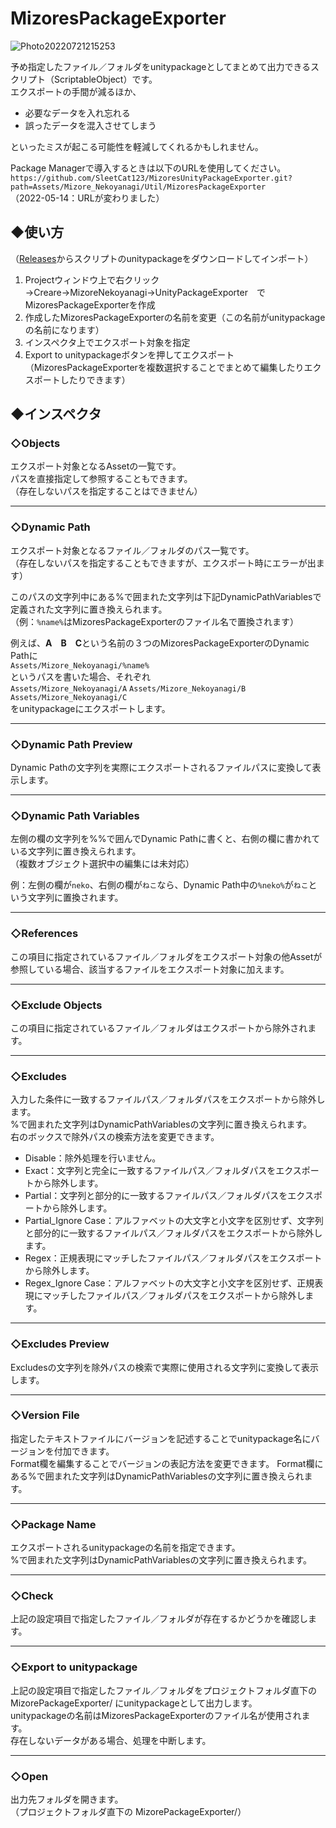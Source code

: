 # MizoresPackageExporter
![Photo20220721215253](https://user-images.githubusercontent.com/37854026/180218003-c003bf99-c605-4ce0-a0ea-fd16de4fdfab.png)


予め指定したファイル／フォルダをunitypackageとしてまとめて出力できるスクリプト（ScriptableObject）です。  
エクスポートの手間が減るほか、

* 必要なデータを入れ忘れる  
* 誤ったデータを混入させてしまう  

といったミスが起こる可能性を軽減してくれるかもしれません。
  
Package Managerで導入するときは以下のURLを使用してください。  
`https://github.com/SleetCat123/MizoresUnityPackageExporter.git?path=Assets/Mizore_Nekoyanagi/Util/MizoresPackageExporter`  
（2022-05-14：URLが変わりました）

## ◆使い方
（[Releases](https://github.com/SleetCat123/MizoresUnityPackageExporter/releases)からスクリプトのunitypackageをダウンロードしてインポート）  
1. Projectウィンドウ上で右クリック→Creare→MizoreNekoyanagi→UnityPackageExporter　でMizoresPackageExporterを作成  
2. 作成したMizoresPackageExporterの名前を変更（この名前がunitypackageの名前になります）  
3. インスペクタ上でエクスポート対象を指定  
4. Export to unitypackageボタンを押してエクスポート  
（MizoresPackageExporterを複数選択することでまとめて編集したりエクスポートしたりできます）  

## ◆インスペクタ
### ◇Objects
エクスポート対象となるAssetの一覧です。  
パスを直接指定して参照することもできます。  
（存在しないパスを指定することはできません）
***

### ◇Dynamic Path
エクスポート対象となるファイル／フォルダのパス一覧です。  
（存在しないパスを指定することもできますが、エクスポート時にエラーが出ます）

このパスの文字列中にある%で囲まれた文字列は下記DynamicPathVariablesで定義された文字列に置き換えられます。  
（例：`%name%`はMizoresPackageExporterのファイル名で置換されます）

例えば、**A　B　C**という名前の３つのMizoresPackageExporterのDynamic Pathに  
`Assets/Mizore_Nekoyanagi/%name%`  
というパスを書いた場合、それぞれ  
`Assets/Mizore_Nekoyanagi/A`
`Assets/Mizore_Nekoyanagi/B`
`Assets/Mizore_Nekoyanagi/C`  
をunitypackageにエクスポートします。
***

### ◇Dynamic Path Preview
Dynamic Pathの文字列を実際にエクスポートされるファイルパスに変換して表示します。
***

### ◇Dynamic Path Variables
左側の欄の文字列を%%で囲んでDynamic Pathに書くと、右側の欄に書かれている文字列に置き換えられます。  
（複数オブジェクト選択中の編集には未対応）  

例：左側の欄が`neko`、右側の欄が`ねこ`なら、Dynamic Path中の`%neko%`が`ねこ`という文字列に置換されます。
***

### ◇References
この項目に指定されているファイル／フォルダをエクスポート対象の他Assetが参照している場合、該当するファイルをエクスポート対象に加えます。
***

### ◇Exclude Objects
この項目に指定されているファイル／フォルダはエクスポートから除外されます。
***

### ◇Excludes
入力した条件に一致するファイルパス／フォルダパスをエクスポートから除外します。  
%で囲まれた文字列はDynamicPathVariablesの文字列に置き換えられます。　　
右のボックスで除外パスの検索方法を変更できます。

- Disable：除外処理を行いません。
- Exact：文字列と完全に一致するファイルパス／フォルダパスをエクスポートから除外します。
- Partial：文字列と部分的に一致するファイルパス／フォルダパスをエクスポートから除外します。
- Partial_Ignore Case：アルファベットの大文字と小文字を区別せず、文字列と部分的に一致するファイルパス／フォルダパスをエクスポートから除外します。
- Regex：正規表現にマッチしたファイルパス／フォルダパスをエクスポートから除外します。
- Regex_Ignore Case：アルファベットの大文字と小文字を区別せず、正規表現にマッチしたファイルパス／フォルダパスをエクスポートから除外します。
***

### ◇Excludes Preview
Excludesの文字列を除外パスの検索で実際に使用される文字列に変換して表示します。
***

### ◇Version File
指定したテキストファイルにバージョンを記述することでunitypackage名にバージョンを付加できます。  
Format欄を編集することでバージョンの表記方法を変更できます。
Format欄にある%で囲まれた文字列はDynamicPathVariablesの文字列に置き換えられます。
***
### ◇Package Name
エクスポートされるunitypackageの名前を指定できます。  
%で囲まれた文字列はDynamicPathVariablesの文字列に置き換えられます。
***

### ◇Check
上記の設定項目で指定したファイル／フォルダが存在するかどうかを確認します。  
***

### ◇Export to unitypackage
上記の設定項目で指定したファイル／フォルダをプロジェクトフォルダ直下の MizorePackageExporter/ にunitypackageとして出力します。  
unitypackageの名前はMizoresPackageExporterのファイル名が使用されます。  
存在しないデータがある場合、処理を中断します。
***

### ◇Open
出力先フォルダを開きます。  
（プロジェクトフォルダ直下の MizorePackageExporter/）
